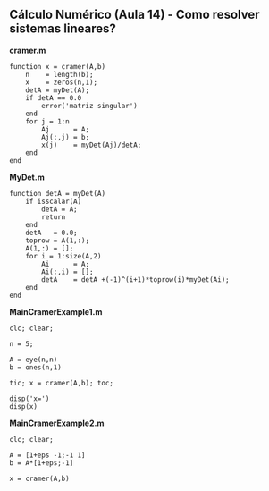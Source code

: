 ## Cálculo Numérico (Aula 14) - Como resolver sistemas lineares?

**cramer.m**
```
function x = cramer(A,b)
    n    = length(b);
    x    = zeros(n,1);
    detA = myDet(A);
    if detA == 0.0
        error('matriz singular')
    end
    for j = 1:n
        Aj      = A;
        Aj(:,j) = b;
        x(j)    = myDet(Aj)/detA;
    end
end
```

**MyDet.m**
```
function detA = myDet(A)
    if isscalar(A)
        detA = A;
        return
    end
    detA   = 0.0;
    toprow = A(1,:);
    A(1,:) = [];
    for i = 1:size(A,2)
        Ai      = A;
        Ai(:,i) = [];
        detA    = detA +(-1)^(i+1)*toprow(i)*myDet(Ai);
    end
end
```

**MainCramerExample1.m**
```
clc; clear;

n = 5;

A = eye(n,n)
b = ones(n,1)

tic; x = cramer(A,b); toc;

disp('x=')
disp(x)
```

**MainCramerExample2.m**
```
clc; clear;

A = [1+eps -1;-1 1]
b = A*[1+eps;-1]

x = cramer(A,b)
```
